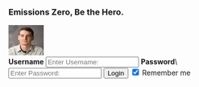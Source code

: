 ### Emissions Zero, Be the Hero.
<div class="imgcontainer">
   <img src="prof.jpg" width ="70" height = "60" alt="Avatar" class="avatar">
</div>
<div class="container">
   <label for="uname"><b>Username</b></label>
   <input type="text" placeholder="Enter Username:" name="uname" required>
   <label for="psw"><b>Password</b></label>\
   <input type="password" placeholder="Enter Password:" name="psw" required>
   <button action="https://projectemiszero.github.io/Home-Page/" type="submit">Login</button>
   <label>
      <input type="checkbox" checked="checked" name="remember"> Remember me
   </label>
</div>

